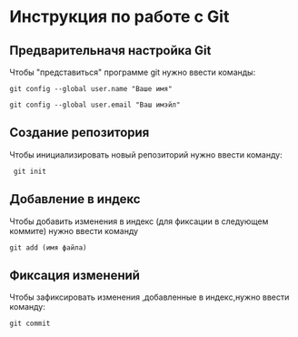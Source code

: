 # **Инструкция по работе с Git**

## Предварительначя настройка Git

Чтобы "представиться" программе git нужно ввести команды:

    git config --global user.name "Ваше имя"

    git config --global user.email "Ваш имэйл"      

## Создание репозитория
Чтобы инициализировать новый репозиторий нужно ввести команду:

     git init

## Добавление в индекс

Чтобы добавить изменения в индекс (для фиксации в следующем коммите) нужно ввести команду

    git add (имя файла)

 ## Фиксация изменений
 Чтобы зафиксировать изменения ,добавленные в индекс,нужно ввести команду:

    git commit   